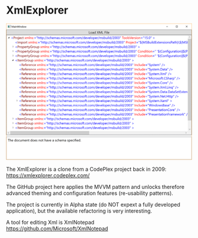 # XmlExplorer

![Screenshot](https://github.com/Dirkster99/XmlExplorer/blob/master/00_Docu/screenshot.png?raw=true)

The XmlExplorer is a clone from a CodePlex project back in 2009:
https://xmlexplorer.codeplex.com/

The GitHub project here applies the MVVM pattern and unlocks therefore
advanced theming and configuration features (re-usability patterns).

The project is currently in Alpha state (do NOT expext a fully developed
application), but the available refactoring is very interesting.

A tool for editing Xml is XmlNotepad 
https://github.com/Microsoft/XmlNotepad
